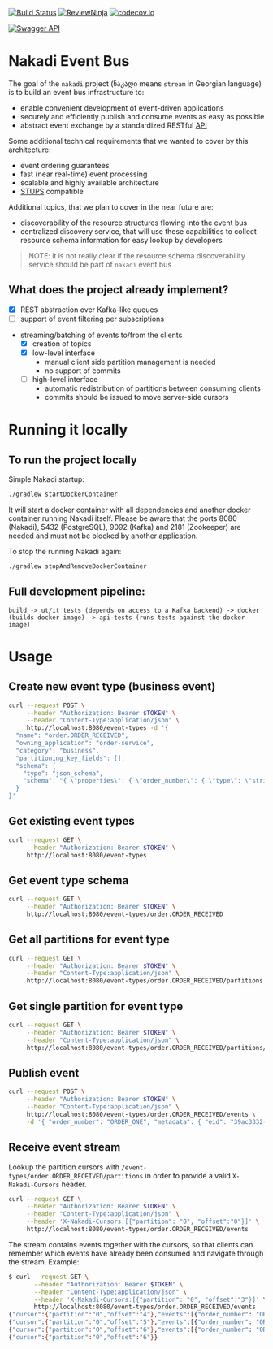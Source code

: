 [![Build Status](https://travis-ci.org/zalando/nakadi.svg)](https://travis-ci.org/zalando/nakadi)
[![ReviewNinja](https://app.review.ninja/44234368/badge)](https://app.review.ninja/zalando/nakadi)
[![codecov.io](https://codecov.io/github/zalando/nakadi/coverage.svg?branch=nakadi-jvm)](https://codecov.io/github/zalando/nakadi?branch=nakadi-jvm)

[![Swagger API](http://online.swagger.io/validator?url=https://raw.githubusercontent.com/zalando/nakadi/nakadi-jvm/api/nakadi-event-bus-api.yaml)](http://online.swagger.io/validator?url=https://raw.githubusercontent.com/zalando/nakadi/nakadi-jvm/api/nakadi-event-bus-api.yaml)

# Nakadi Event Bus

The goal of the `nakadi` project (ნაკადი means `stream` in Georgian language) is to build an event bus infrastructure to:

*  enable convenient development of event-driven applications
*  securely and efficiently publish and consume events as easy as possible
*  abstract event exchange by a standardized RESTful [API](/api/nakadi-event-bus-api.yaml)

Some additional technical requirements that we wanted to cover by this architecture:

* event ordering guarantees
* fast (near real-time) event processing
* scalable and highly available architecture
* [STUPS](https://stups.io/) compatible

Additional topics, that we plan to cover in the near future are:

* discoverability of the resource structures flowing into the event bus
* centralized discovery service, that will use these capabilities to collect resource schema information for easy lookup by developers

> NOTE: it is not really clear if the resource schema discoverability service should be part of `nakadi` event bus

## What does the project already implement?

* [x] REST abstraction over Kafka-like queues
* [ ] support of event filtering per subscriptions
* streaming/batching of events to/from the clients
  * [x] creation of topics
  * [x] low-level interface
    * manual client side partition management is needed
    * no support of commits
  * [ ] high-level interface
    * automatic redistribution of partitions between consuming clients
    * commits should be issued to move server-side cursors

# Running it locally

## To run the project locally

Simple Nakadi startup:

```sh
./gradlew startDockerContainer
```

It will start a docker container with all dependencies and another docker container running Nakadi itself. Please be
aware that the ports 8080 (Nakadi), 5432 (PostgreSQL), 9092 (Kafka) and 2181 (Zookeeper) are needed and must not be
blocked by another application.

To stop the running Nakadi again:

```sh
./gradlew stopAndRemoveDockerContainer
```

## Full development pipeline:

    build -> ut/it tests (depends on access to a Kafka backend) -> docker (builds docker image) -> api-tests (runs tests against the docker image)

# Usage

## Create new event type (business event)

```sh
curl --request POST \
     --header "Authorization: Bearer $TOKEN" \
     --header "Content-Type:application/json" \
     http://localhost:8080/event-types -d '{
  "name": "order.ORDER_RECEIVED",
  "owning_application": "order-service",
  "category": "business",
  "partitioning_key_fields": [],
  "schema": {
    "type": "json_schema",
    "schema": "{ \"properties\": { \"order_number\": { \"type\": \"string\" } } }"
  }
}'
```

## Get existing event types

```sh
curl --request GET \
     --header "Authorization: Bearer $TOKEN" \
     http://localhost:8080/event-types
```

## Get event type schema

```sh
curl --request GET \
     --header "Authorization: Bearer $TOKEN" \
     http://localhost:8080/event-types/order.ORDER_RECEIVED
```

## Get all partitions for event type

```sh
curl --request GET \
     --header "Authorization: Bearer $TOKEN" \
     --header "Content-Type:application/json" \
     http://localhost:8080/event-types/order.ORDER_RECEIVED/partitions
```

## Get single partition for event type

```sh
curl --request GET \
     --header "Authorization: Bearer $TOKEN" \
     --header "Content-Type:application/json" \
     http://localhost:8080/event-types/order.ORDER_RECEIVED/partitions/0
```

## Publish event

```sh
curl --request POST \
     --header "Authorization: Bearer $TOKEN" \
     --header "Content-Type:application/json" \
     http://localhost:8080/event-types/order.ORDER_RECEIVED/events \
     -d '{ "order_number": "ORDER_ONE", "metadata": { "eid": "39ac3332-eb00-11e5-91fe-1c6f65464fc6", "occurred_at": "2016-03-15T23:47:15+01:00" } }'
```

## Receive event stream

Lookup the partition cursors with `/event-types/order.ORDER_RECEIVED/partitions` in order to provide a valid `X-Nakadi-Cursors` header.

```sh
curl --request GET \
     --header "Authorization: Bearer $TOKEN" \
     --header "Content-Type:application/json" \
     --header 'X-Nakadi-Cursors:[{"partition": "0", "offset":"0"}]' \
     http://localhost:8080/event-types/order.ORDER_RECEIVED/events
```

The stream contains events together with the cursors, so that clients can remember which events have already been consumed and navigate through the stream. Example:

```sh
$ curl --request GET \
       --header "Authorization: Bearer $TOKEN" \
       --header "Content-Type:application/json" \
       --header 'X-Nakadi-Cursors:[{"partition": "0", "offset":"3"}]' \
       http://localhost:8080/event-types/order.ORDER_RECEIVED/events
{"cursor":{"partition":"0","offset":"4"},"events":[{"order_number": "ORDER_001", "metadata": {"eid": "4ae5011e-eb01-11e5-8b4a-1c6f65464fc6", "occurred_at": "2016-03-15T23:56:11+01:00"}}]}
{"cursor":{"partition":"0","offset":"5"},"events":[{"order_number": "ORDER_002", "metadata": {"eid": "4bea74a4-eb01-11e5-9efa-1c6f65464fc6", "occurred_at": "2016-03-15T23:57:15+01:00"}}]}
{"cursor":{"partition":"0","offset":"6"},"events":[{"order_number": "ORDER_003", "metadata": {"eid": "4cc6d2f0-eb01-11e5-b606-1c6f65464fc6", "occurred_at": "2016-03-15T23:58:15+01:00"}}]}
{"cursor":{"partition":"0","offset":"6"}}
```
